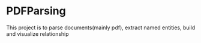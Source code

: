 # PDFParsing
This project is to parse documents(mainly pdf), extract named entities, build and visualize relationship
